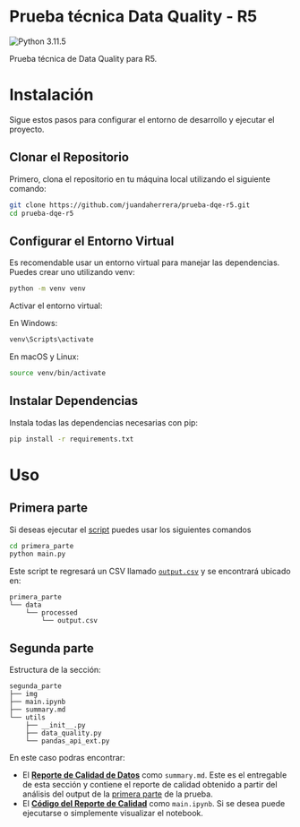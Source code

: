 # Prueba técnica Data Quality - R5
![Python 3.11.5](https://img.shields.io/badge/python-3.11.5-blue.svg)

Prueba técnica de Data Quality para R5. 

# Instalación

Sigue estos pasos para configurar el entorno de desarrollo y ejecutar el proyecto.

## Clonar el Repositorio

Primero, clona el repositorio en tu máquina local utilizando el siguiente comando:

```bash
git clone https://github.com/juandaherrera/prueba-dqe-r5.git
cd prueba-dqe-r5
```

## Configurar el Entorno Virtual
Es recomendable usar un entorno virtual para manejar las dependencias. Puedes crear uno utilizando venv:
```bash
python -m venv venv
```

Activar el entorno virtual:

En Windows:

```bash
venv\Scripts\activate
```
En macOS y Linux:

```bash
source venv/bin/activate
```

## Instalar Dependencias
Instala todas las dependencias necesarias con pip:

```bash
pip install -r requirements.txt
```

# Uso
## Primera parte
Si deseas ejecutar el [script](primera_parte/main.py) puedes usar los siguientes comandos
```bash
cd primera_parte
python main.py
```
Este script te regresará un CSV llamado [```output.csv```](primera_parte/data/processed/output.csv) y se encontrará ubicado en:

```
primera_parte
└── data
    └── processed
        └── output.csv
```

## Segunda parte
Estructura de la sección:
```
segunda_parte
├── img
├── main.ipynb
├── summary.md
└── utils
    ├── __init__.py
    ├── data_quality.py
    └── pandas_api_ext.py
```
En este caso podras encontrar:
- El [**Reporte de Calidad de Datos**](segunda_parte/summary.md) como ```summary.md```. Este es el entregable de esta sección y contiene el reporte de calidad obtenido a partir del análisis del output de la [primera parte](#primera-parte) de la prueba.
- El [**Código del Reporte de Calidad**](segunda_parte/main.ipynb) como ```main.ipynb```. Si se desea puede ejecutarse o simplemente visualizar el notebook.